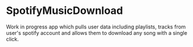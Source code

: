 # SpotifyMusicDownload

Work in progress app which pulls user data including playlists, tracks from user's spotify account and allows them to download any song with a single click.
